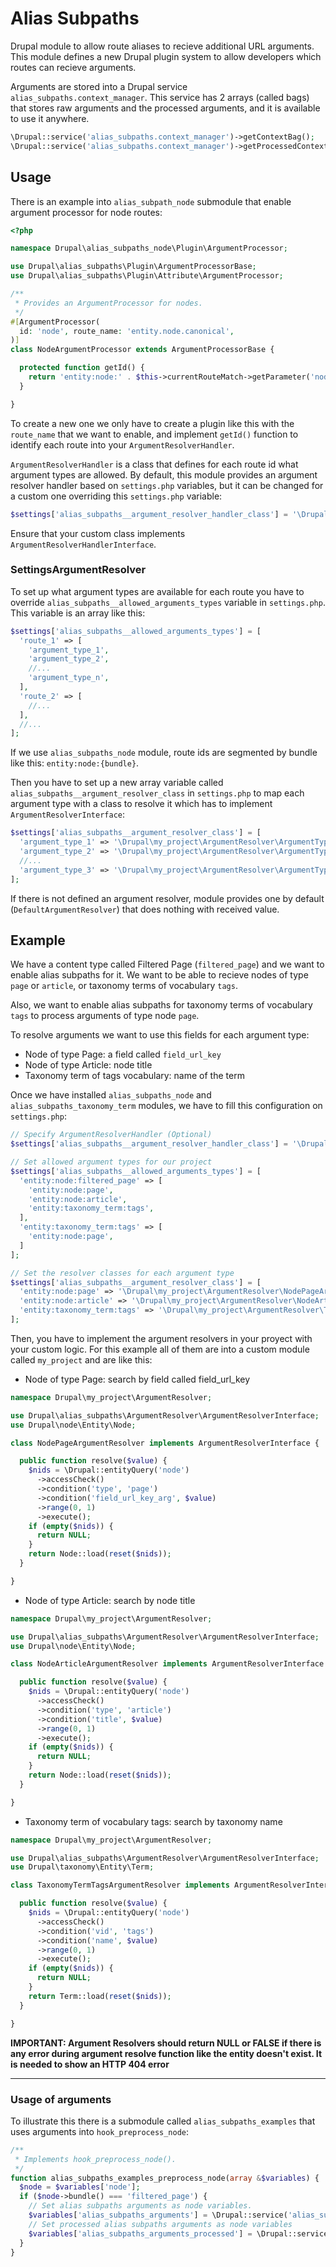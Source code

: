 # Alias Subpaths

Drupal module to allow route aliases to recieve additional URL arguments.
This module defines a new Drupal plugin system to allow developers which routes
can recieve arguments.

Arguments are stored into a Drupal service `alias_subpaths.context_manager`.
This service has 2 arrays (called bags) that stores raw arguments and
the processed arguments, and it is available to use it anywhere.

```php
\Drupal::service('alias_subpaths.context_manager')->getContextBag();
\Drupal::service('alias_subpaths.context_manager')->getProcessedContextBag();
```

## Usage

There is an example into `alias_subpath_node` submodule that enable argument
processor for node routes:

```php
<?php

namespace Drupal\alias_subpaths_node\Plugin\ArgumentProcessor;

use Drupal\alias_subpaths\Plugin\ArgumentProcessorBase;
use Drupal\alias_subpaths\Plugin\Attribute\ArgumentProcessor;

/**
 * Provides an ArgumentProcessor for nodes.
 */
#[ArgumentProcessor(
  id: 'node', route_name: 'entity.node.canonical',
)]
class NodeArgumentProcessor extends ArgumentProcessorBase {

  protected function getId() {
    return 'entity:node:' . $this->currentRouteMatch->getParameter('node')->bundle();
  }

}
```

To create a new one we only have to create a plugin like this with the
`route_name` that we want to enable, and implement `getId()` function to
identify each route into your `ArgumentResolverHandler`.

`ArgumentResolverHandler` is a class that defines for each route id what
argument types are allowed. By default, this module provides an argument
resolver handler based on `settings.php` variables, but it can be changed for
a custom one overriding this `settings.php` variable:

```php
$settings['alias_subpaths__argument_resolver_handler_class'] = '\Drupal\alias_subpaths\ArgumentResolverHandler\SettingsArgumentResolverHandler';
```

Ensure that your custom class implements `ArgumentResolverHandlerInterface`.

### SettingsArgumentResolver

To set up what argument types are available for each route you have to override
`alias_subpaths__allowed_arguments_types` variable
in `settings.php`. This variable is an array like this:

```php
$settings['alias_subpaths__allowed_arguments_types'] = [
  'route_1' => [
    'argument_type_1',
    'argument_type_2',
    //...
    'argument_type_n',
  ],
  'route_2' => [
    //...
  ],
  //...
];
```

If we use `alias_subpaths_node` module, route ids are segmented by bundle like
this: `entity:node:{bundle}`.

Then you have to set up a new array variable called
`alias_subpaths__argument_resolver_class` in `settings.php` to map each
argument type with a class to resolve it which has to
implement `ArgumentResolverInterface`:

```php
$settings['alias_subpaths__argument_resolver_class'] = [
  'argument_type_1' => '\Drupal\my_project\ArgumentResolver\ArgumentType1Resolver',
  'argument_type_2' => '\Drupal\my_project\ArgumentResolver\ArgumentType2Resolver',
  //...
  'argument_type_3' => '\Drupal\my_project\ArgumentResolver\ArgumentTypeNResolver',
];
```

If there is not defined an argument resolver, module provides one by
default (`DefaultArgumentResolver`) that does nothing with received value.

## Example

We have a content type called Filtered Page (`filtered_page`) and we want to
enable alias subpaths for it.
We want to be able to recieve nodes of type `page` or `article`, or taxonomy
terms of vocabulary `tags`.

Also, we want to enable alias subpaths for taxonomy terms of vocabulary `tags`
to process arguments of type node `page`.

To resolve arguments we want to use this fields for each argument type:
- Node of type Page: a field called `field_url_key`
- Node of type Article: node title
- Taxonomy term of tags vocabulary: name of the term

Once we have installed `alias_subpaths_node` and `alias_subpaths_taxonomy_term`
modules, we have to fill this configuration on `settings.php`:

```php
// Specify ArgumentResolverHandler (Optional)
$settings['alias_subpaths__argument_resolver_handler_class'] = '\Drupal\alias_subpaths\ArgumentResolverHandler\SettingsArgumentResolverHandler';

// Set allowed argument types for our project
$settings['alias_subpaths__allowed_arguments_types'] = [
  'entity:node:filtered_page' => [
    'entity:node:page',
    'entity:node:article',
    'entity:taxonomy_term:tags',
  ],
  'entity:taxonomy_term:tags' => [
    'entity:node:page',
  ]
];

// Set the resolver classes for each argument type
$settings['alias_subpaths__argument_resolver_class'] = [
  'entity:node:page' => '\Drupal\my_project\ArgumentResolver\NodePageArgumentResolver',
  'entity:node:article' => '\Drupal\my_project\ArgumentResolver\NodeArticleArgumentResolver',
  'entity:taxonomy_term:tags' => '\Drupal\my_project\ArgumentResolver\TaxonomyTermTagsArgumentResolver',
];
```

Then, you have to implement the argument resolvers in your proyect with your
custom logic. For this example all of them are into a custom module called
`my_project` and are like this:

- Node of type Page: search by field called field_url_key
```php
namespace Drupal\my_project\ArgumentResolver;

use Drupal\alias_subpaths\ArgumentResolver\ArgumentResolverInterface;
use Drupal\node\Entity\Node;

class NodePageArgumentResolver implements ArgumentResolverInterface {

  public function resolve($value) {
    $nids = \Drupal::entityQuery('node')
      ->accessCheck()
      ->condition('type', 'page')
      ->condition('field_url_key_arg', $value)
      ->range(0, 1)
      ->execute();
    if (empty($nids)) {
      return NULL;
    }
    return Node::load(reset($nids));
  }

}
```

- Node of type Article: search by node title
```php
namespace Drupal\my_project\ArgumentResolver;

use Drupal\alias_subpaths\ArgumentResolver\ArgumentResolverInterface;
use Drupal\node\Entity\Node;

class NodeArticleArgumentResolver implements ArgumentResolverInterface {

  public function resolve($value) {
    $nids = \Drupal::entityQuery('node')
      ->accessCheck()
      ->condition('type', 'article')
      ->condition('title', $value)
      ->range(0, 1)
      ->execute();
    if (empty($nids)) {
      return NULL;
    }
    return Node::load(reset($nids));
  }

}
```

- Taxonomy term of vocabulary tags: search by taxonomy name
```php
namespace Drupal\my_project\ArgumentResolver;

use Drupal\alias_subpaths\ArgumentResolver\ArgumentResolverInterface;
use Drupal\taxonomy\Entity\Term;

class TaxonomyTermTagsArgumentResolver implements ArgumentResolverInterface {

  public function resolve($value) {
    $nids = \Drupal::entityQuery('node')
      ->accessCheck()
      ->condition('vid', 'tags')
      ->condition('name', $value)
      ->range(0, 1)
      ->execute();
    if (empty($nids)) {
      return NULL;
    }
    return Term::load(reset($nids));
  }

}
```

**IMPORTANT: Argument Resolvers should return NULL or FALSE if there is any error
during argument resolve function like the entity doesn't exist. It is needed to
show an HTTP 404 error**

---

### Usage of arguments

To illustrate this there is a submodule called `alias_subpaths_examples` that
uses arguments into `hook_preprocess_node`:

```php
/**
 * Implements hook_preprocess_node().
 */
function alias_subpaths_examples_preprocess_node(array &$variables) {
  $node = $variables['node'];
  if ($node->bundle() === 'filtered_page') {
    // Set alias subpaths arguments as node variables.
    $variables['alias_subpaths_arguments'] = \Drupal::service('alias_subpaths.context_manager')->getContextBag();
    // Set processed alias subpaths arguments as node variables
    $variables['alias_subpaths_arguments_processed'] = \Drupal::service('alias_subpaths.context_manager')->getProcessedContextBag();
  }
}
```

